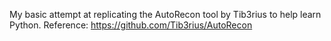 My basic attempt at replicating the AutoRecon tool by Tib3rius to help learn Python.
Reference: https://github.com/Tib3rius/AutoRecon
